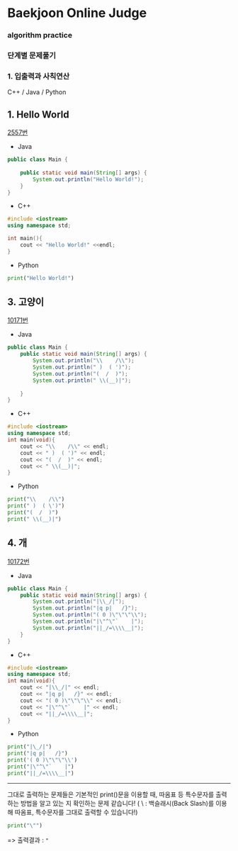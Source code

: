 # Baekjoon Online Judge

### algorithm practice

### 단계별 문제풀기

### 1. 입출력과 사칙연산

C++ / Java / Python
<br>

## 1. Hello World 
[2557번](https://www.acmicpc.net/problem/2557)

- Java
~~~~java
public class Main {
 
    public static void main(String[] args) {
        System.out.println("Hello World!");
    }
}
~~~~

- C++
~~~~cpp
#include <iostream>
using namespace std;

int main(){
    cout << "Hello World!" <<endl;
}
~~~~

- Python
~~~~python
print("Hello World!")
~~~~

## 3. 고양이 
[10171번](https://www.acmicpc.net/problem/10171)

- Java
~~~~java
public class Main {
    public static void main(String[] args) {
        System.out.println("\\    /\\");
        System.out.println(" )  ( ')");
        System.out.println("(  /  )");
        System.out.println(" \\(__)|");
        
    }
}
~~~~

- C++
~~~~cpp
#include <iostream>
using namespace std;
int main(void){
    cout << "\\    /\\" << endl;
    cout << " )  ( ')" << endl;
    cout << "(  /  )" << endl;
    cout << " \\(__)|";
}
~~~~

- Python
~~~~python
print("\\    /\\")
print(" )  ( \')")
print("(  /  )")
print(" \\(__)|")
~~~~

## 4. 개
[10172번](https://www.acmicpc.net/problem/10172)

- Java
~~~~java
public class Main {
    public static void main(String[] args) {
        System.out.println("|\\_/|");
        System.out.println("|q p|   /}");
        System.out.println("( 0 )\"\"\"\\");
        System.out.println("|\"^\"`    |");
        System.out.println("||_/=\\\\__|");
    }
}
~~~~

- C++
~~~~cpp
#include <iostream>
using namespace std;
int main(void){
    cout << "|\\_/|" << endl;
    cout << "|q p|   /}" << endl;
    cout << "( 0 )\"\"\"\\" << endl;
    cout << "|\"^\"`    |" << endl;
    cout << "||_/=\\\\__|";
}
~~~~

- Python
~~~~python
print("|\_/|")
print("|q p|   /}")
print('( 0 )\"\"\"\\')
print("|\"^\"`    |")
print("||_/=\\\\__|")
~~~~




---
그대로 출력하는 문제들은 기본적인 print()문을 이용할 때, 따옴표 등 특수문자를 출력하는 방법을 알고 있는 지 확인하는 문제 같습니다!
( \ : 백슬래시(Back Slash)를 이용해 따옴표, 특수문자를 그대로 출력할 수 있습니다!)  
```python
print("\"")
``` 
=> 출력결과 : `"`
